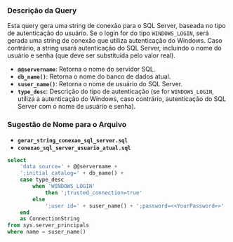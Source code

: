 ### Descrição da Query

Esta query gera uma string de conexão para o SQL Server, baseada no tipo de autenticação do usuário. Se o login for do tipo `WINDOWS_LOGIN`, será gerada uma string de conexão que utiliza autenticação do Windows. Caso contrário, a string usará autenticação do SQL Server, incluindo o nome do usuário e senha (que deve ser substituída pelo valor real).

- **`@@servername`**: Retorna o nome do servidor SQL.
- **`db_name()`**: Retorna o nome do banco de dados atual.
- **`suser_name()`**: Retorna o nome de usuário do SQL Server.
- **`type_desc`**: Descrição do tipo de autenticação (se for `WINDOWS_LOGIN`, utiliza a autenticação do Windows, caso contrário, autenticação do SQL Server com o nome de usuário e senha).

### Sugestão de Nome para o Arquivo

- **`gerar_string_conexao_sql_server.sql`**
- **`conexao_sql_server_usuario_atual.sql`**

```SQL
select
    'data source=' + @@servername +
    ';initial catalog=' + db_name() +
    case type_desc
        when 'WINDOWS_LOGIN' 
            then ';trusted_connection=true'
        else
            ';user id=' + suser_name() + ';password=<<YourPassword>>'
    end
    as ConnectionString
from sys.server_principals
where name = suser_name()
```